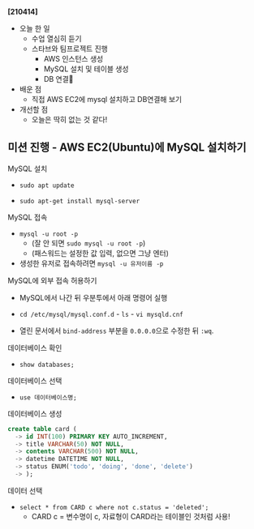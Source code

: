 **[210414]**



- 오늘 한 일
  - 수업 열심히 듣기
  - 스타브와 팀프로젝트 진행
    - AWS 인스턴스 생성
    - MySQL 설치 및 테이블 생성
    - DB 연결🎉
- 배운 점
  - 직접 AWS EC2에 mysql 설치하고 DB연결해 보기
- 개선할 점
  - 오늘은 딱히 없는 것 같다!



## 미션 진행 - AWS EC2(Ubuntu)에 MySQL 설치하기

MySQL 설치

- `sudo apt update`

- `sudo apt-get install mysql-server`

MySQL 접속

- `mysql -u root -p`
  - (잘 안 되면 `sudo mysql -u root -p`)
  - (패스워드는 설정한 값 입력, 없으면 그냥 엔터)
- 생성한 유저로 접속하려면 `mysql -u 유저이름 -p`

MySQL에 외부 접속 허용하기

- MySQL에서 나간 뒤 우분투에서 아래 명령어 실행

- `cd /etc/mysql/mysql.conf.d` - `ls` - `vi mysqld.cnf`
- 열린 문서에서 `bind-address` 부분을 `0.0.0.0`으로 수정한 뒤 `:wq`.

데이터베이스 확인 

- `show databases;`

데이터베이스 선택 

- `use 데이터베이스명;`

데이터베이스 생성 

```sql
create table card (
  -> id INT(100) PRIMARY KEY AUTO_INCREMENT,
  -> title VARCHAR(50) NOT NULL,
  -> contents VARCHAR(500) NOT NULL,
  -> datetime DATETIME NOT NULL,
  -> status ENUM('todo', 'doing', 'done', 'delete')
  -> );
```

데이터 선택

- `select * from CARD c where not c.status = 'deleted';`
  - CARD c = 변수명이 c, 자료형이 CARD라는 테이블인 것처럼 사용!

